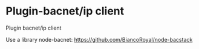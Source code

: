 # Plugin-bacnet/ip client
Plugin bacnet/ip client

Use a library node-bacnet: https://github.com/BiancoRoyal/node-bacstack
